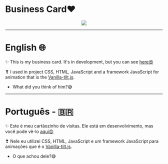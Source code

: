 <h1>Business Card❤</h1>
<p align="center">
  <img src="https://github.com/KeevenOliveira/business-card/blob/main/video%20to%20github/businessCard.gif">
</p>

***

# English 🌐

✨ This is my business card. It's in development, but you can see [here😍](https://business-card-git-main.progkeeven.vercel.app/)

❣ I used in project CSS, HTML, JavaScript and a framework JavaScript for animation that is the [Vanilla-tilt.js](https://micku7zu.github.io/vanilla-tilt.js/).
* What did you think of him?😅


***
# Português - 🇧🇷

✨ Este é meu cartãozinho de visitas. Ele está em desenvolvimento, mas você pode vê-lo [aqui😍](https://business-card-git-main.progkeeven.vercel.app/)

❣ Nele eu utilizei CSS, HTML, JavaScript e um framework JavaScript para animações que é o [Vanilla-tilt.js](https://micku7zu.github.io/vanilla-tilt.js/).
* O que achou dele?😅
